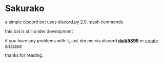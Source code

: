 # Sakurako

a simple discord bot uses [discord.py 2.0](https://github.com/Rapptz/discord.py), slash commands

this bot is still under development


if you have any problems with it, just dm me via discord [**dat#5899**](https://discord.com/users/798878848098762793) or [create an issue](https://github.com/dat7726/Sakurako-issue/issues/new/choose)

thanks for reading.
